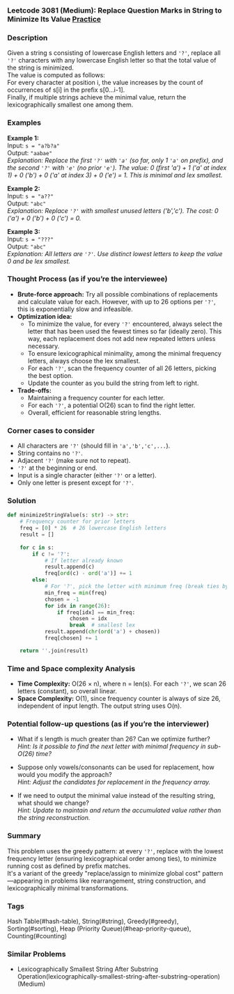 ### Leetcode 3081 (Medium): Replace Question Marks in String to Minimize Its Value [Practice](https://leetcode.com/problems/replace-question-marks-in-string-to-minimize-its-value)

### Description  
Given a string s consisting of lowercase English letters and `'?'`, replace all `'?'` characters with any lowercase English letter so that the total value of the string is minimized.  
The value is computed as follows:  
For every character at position i, the value increases by the count of occurrences of s[i] in the prefix s[0...i-1].  
Finally, if multiple strings achieve the minimal value, return the lexicographically smallest one among them.

### Examples  

**Example 1:**  
Input: `s = "a?b?a"`  
Output: `"aabae"`  
*Explanation: Replace the first `'?'` with `'a'` (so far, only 1 `'a'` on prefix), and the second `'?'` with `'e'` (no prior `'e'`). The value: 0 (first 'a') + 1 ('a' at index 1) + 0 ('b') + 0 ('a' at index 3) + 0 ('e') = 1. This is minimal and lex smallest.*

**Example 2:**  
Input: `s = "a??"`  
Output: `"abc"`  
*Explanation: Replace `'?'` with smallest unused letters ('b','c'). The cost: 0 ('a') + 0 ('b') + 0 ('c') = 0.*

**Example 3:**  
Input: `s = "???"`  
Output: `"abc"`  
*Explanation: All letters are `'?'`. Use distinct lowest letters to keep the value 0 and be lex smallest.*

### Thought Process (as if you’re the interviewee)  
- **Brute-force approach:** Try all possible combinations of replacements and calculate value for each. However, with up to 26 options per `'?'`, this is exponentially slow and infeasible.
- **Optimization idea:**  
  - To minimize the value, for every `'?'` encountered, always select the letter that has been used the fewest times so far (ideally zero). This way, each replacement does not add new repeated letters unless necessary.
  - To ensure lexicographical minimality, among the minimal frequency letters, always choose the lex smallest.
  - For each `'?'`, scan the frequency counter of all 26 letters, picking the best option.
  - Update the counter as you build the string from left to right.
- **Trade-offs:**  
  - Maintaining a frequency counter for each letter.
  - For each `'?'`, a potential O(26) scan to find the right letter.
  - Overall, efficient for reasonable string lengths.

### Corner cases to consider  
- All characters are `'?'` (should fill in `'a','b','c',...`).
- String contains no `'?'`.
- Adjacent `'?'` (make sure not to repeat).
- `'?'` at the beginning or end.
- Input is a single character (either `'?'` or a letter).
- Only one letter is present except for `'?'`.

### Solution

```python
def minimizeStringValue(s: str) -> str:
    # Frequency counter for prior letters
    freq = [0] * 26  # 26 lowercase English letters
    result = []
    
    for c in s:
        if c != '?':
            # If letter already known
            result.append(c)
            freq[ord(c) - ord('a')] += 1
        else:
            # For '?', pick the letter with minimum freq (break ties by lex order)
            min_freq = min(freq)
            chosen = -1
            for idx in range(26):
                if freq[idx] == min_freq:
                    chosen = idx
                    break  # smallest lex
            result.append(chr(ord('a') + chosen))
            freq[chosen] += 1

    return ''.join(result)
```

### Time and Space complexity Analysis  

- **Time Complexity:** O(26 × n), where n = len(s). For each `'?'`, we scan 26 letters (constant), so overall linear.
- **Space Complexity:** O(1), since frequency counter is always of size 26, independent of input length. The output string uses O(n).

### Potential follow-up questions (as if you’re the interviewer)  

- What if s length is much greater than 26? Can we optimize further?  
  *Hint: Is it possible to find the next letter with minimal frequency in sub-O(26) time?*
  
- Suppose only vowels/consonants can be used for replacement, how would you modify the approach?  
  *Hint: Adjust the candidates for replacement in the frequency array.*

- If we need to output the minimal value instead of the resulting string, what should we change?  
  *Hint: Update to maintain and return the accumulated value rather than the string reconstruction.*

### Summary
This problem uses the greedy pattern: at every `'?'`, replace with the lowest frequency letter (ensuring lexicographical order among ties), to minimize running cost as defined by prefix matches.  
It's a variant of the greedy "replace/assign to minimize global cost" pattern—appearing in problems like rearrangement, string construction, and lexicographically minimal transformations.

### Tags
Hash Table(#hash-table), String(#string), Greedy(#greedy), Sorting(#sorting), Heap (Priority Queue)(#heap-priority-queue), Counting(#counting)

### Similar Problems
- Lexicographically Smallest String After Substring Operation(lexicographically-smallest-string-after-substring-operation) (Medium)
